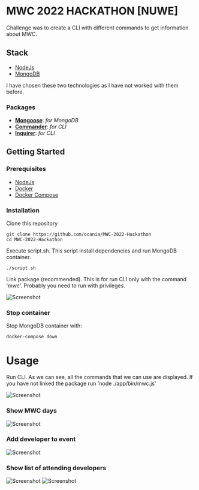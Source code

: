 # MWC 2022 HACKATHON [NUWE]
Challenge was to create a CLI with different commands to get information about MWC.

## Stack
- [NodeJs](https://nodejs.dev/)
- [MongoDB](https://www.mongodb.com/)

I have chosen these two technologies as I have not worked with them before.

### Packages
- **[Mongoose](https://mongoosejs.com/)**: _for MongoDB_
- **[Commander](https://github.com/tj/commander.js/)**: _for CLI_
- **[Inquirer](https://github.com/SBoudrias/Inquirer.js)**: _for CLI_


## Getting Started

### Prerequisites

- [NodeJs](https://nodejs.dev/)
- [Docker](https://docs.docker.com/desktop)
- [Docker Compose](https://docs.docker.com/compose/)

### Installation

Clone this repository
```
git clone https://github.com/ocania/MWC-2022-Hackathon
cd MWC-2022-Hackathon
```

Execute script.sh. This script install dependencies and run MongoDB container.
```
./script.sh
```

Link package (recommended). This is for run CLI only with the command 'mwc'. Probably you need to run with privileges.

![Screenshot](https://gyazo.com/829acb771bb3d3f60b8469672c684cbc.png)

### Stop container
Stop MongoDB container with:
```
docker-compose down
```

# Usage
Run CLI. As we can see, all the commands that we can use are displayed.
If you have not linked the package run 'node ./app/bin/mwc.js'

![Screenshot](https://gyazo.com/a7991a02ade1e670445b96659619c258.png)

### Show MWC days
![Screenshot](https://gyazo.com/92457b27482d7a142cbb1adb7e3d9d7e.png)

### Add developer to event
![Screenshot](https://gyazo.com/e16a3120ea2154f63c10f028c0930031.png)

### Show list of attending developers
![Screenshot](https://gyazo.com/14dbe0f636240f2e83ff79212275e781.png)
![Screenshot](https://gyazo.com/4c685f4bc7a9f157be1cd3bb089e63ab.png)
